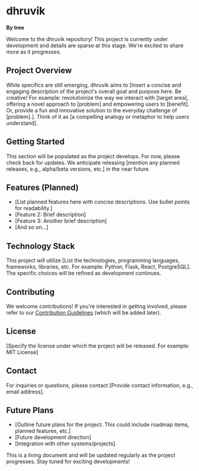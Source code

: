 # dhruvik

**By tree**

Welcome to the dhruvik repository!  This project is currently under development and details are sparse at this stage.  We're excited to share more as it progresses.

## Project Overview

While specifics are still emerging, dhruvik aims to [Insert a concise and engaging description of the project's overall goal and purpose here.  Be creative!  For example:  revolutionize the way we interact with [target area], offering a novel approach to [problem] and empowering users to [benefit].  Or,  provide a fun and innovative solution to the everyday challenge of [problem].].  Think of it as [a compelling analogy or metaphor to help users understand].

## Getting Started

This section will be populated as the project develops.  For now, please check back for updates.  We anticipate releasing [mention any planned releases, e.g., alpha/beta versions, etc.] in the near future.

## Features (Planned)

* [List planned features here with concise descriptions.  Use bullet points for readability.]
* [Feature 2:  Brief description]
* [Feature 3:  Another brief description]
* [And so on...]

## Technology Stack

This project will utilize [List the technologies, programming languages, frameworks, libraries, etc.  For example: Python, Flask, React, PostgreSQL].  The specific choices will be refined as development continues.

## Contributing

We welcome contributions! If you're interested in getting involved, please refer to our [Contribution Guidelines](CONTRIBUTING.md) (which will be added later).

## License

[Specify the license under which the project will be released.  For example: MIT License]

## Contact

For inquiries or questions, please contact [Provide contact information, e.g., email address].

## Future Plans

* [Outline future plans for the project.  This could include roadmap items, planned features, etc.]
* [Future development direction]
* [Integration with other systems/projects]


This is a living document and will be updated regularly as the project progresses.  Stay tuned for exciting developments!
